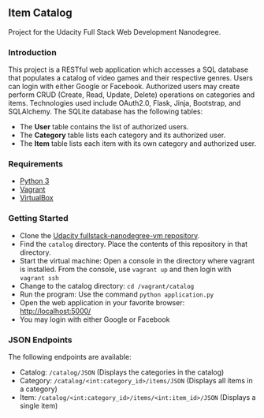 ## Item Catalog
Project for the Udacity Full Stack Web Development Nanodegree.

### Introduction
This project is a RESTful web application which accesses a SQL database that populates a catalog of video games and their respective genres. Users can login with either Google or Facebook. Authorized users may create perform CRUD (Create, Read, Update, Delete) operations on categories and items. Technologies used include OAuth2.0, Flask, Jinja, Bootstrap, and SQLAlchemy. The SQLite database has the following tables:
* The **User** table contains the list of authorized users.
* The **Category** table lists each category and its authorized user.
* The **Item** table lists each item with its own category and authorized user.

### Requirements
* [Python 3](https://www.python.org/)
* [Vagrant](https://www.vagrantup.com/)
* [VirtualBox](https://www.virtualbox.org/wiki/Downloads)

### Getting Started
* Clone the [Udacity fullstack-nanodegree-vm repository](https://github.com/udacity/fullstack-nanodegree-vm).
* Find the `catalog` directory. Place the contents of this repository in that directory.
* Start the virtual machine: Open a console in the directory where vagrant is installed. From the console, use `vagrant up` and then login with `vagrant ssh`
* Change to the catalog directory: `cd /vagrant/catalog`
* Run the program: Use the command `python application.py`
* Open the web application in your favorite browser: [http://localhost:5000/](http://localhost:5000/)
* You may login with either Google or Facebook
 
### JSON Endpoints
The following endpoints are available:
* Catalog: `/catalog/JSON` (Displays the categories in the catalog)
* Category: `/catalog/<int:category_id>/items/JSON` (Displays all items in a category)
* Item: `/catalog/<int:category_id>/items/<int:item_id>/JSON` (Displays a single item)
